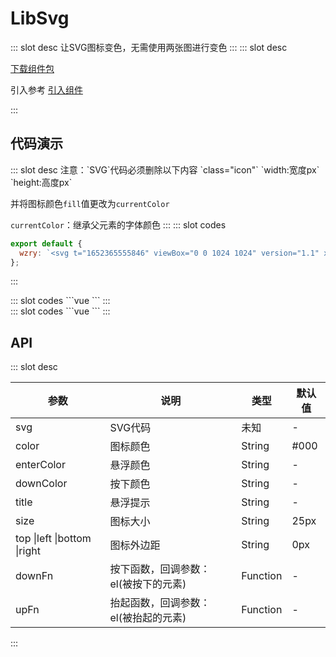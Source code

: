 # LibSvg

<ContainerBox title="介绍">
::: slot desc
让SVG图标变色，无需使用两张图进行变色
:::
</ContainerBox>

<ContainerBox title="下载并引入">
::: slot desc

[下载组件包](https://gitee.com/lengyibai/component-package/raw/master/LibSvg.zip)

引入参考 [引入组件](/Components/Base/start.html#引入组件)

:::
</ContainerBox>

## 代码演示

<ContainerBox title="图标文件">
::: slot desc
注意：`SVG`代码必须删除以下内容 `class="icon"` `width:宽度px` `height:高度px`

并将图标颜色`fill`值更改为`currentColor`

`currentColor`：继承父元素的字体颜色
:::
<ShowCode>
::: slot codes
```js
export default {
  wzry: `<svg t="1652365555846" viewBox="0 0 1024 1024" version="1.1" xmlns="http://www.w3.org/2000/svg" p-id="1314"><path d="M28.574446 966.827384l268.867636-263.747825-15.514578-18.927785a281.512017 281.512017 0 0 1-62.058312-177.021335c0-158.714132 131.873913-287.872994 293.613388-287.872993a294.311544 294.311544 0 0 1 181.132697 60.817145l18.539921 14.273412 151.111989-148.474511-21.720409-19.160504A511.981072 511.981072 0 0 0 210.94831 93.123927L194.114993 105.070152l7.757289 22.884002-65.936956 65.238801-24.202742-8.222727-11.713506 15.514578a489.872799 489.872799 0 0 0-38.786445 533.779055c6.593696 13.730401 0 81.06367-13.575256 144.052856zM963.793205 291.555379c-6.593696-13.807974 0-81.141243 14.118266-144.130429l19.703514-88.355522-269.876084 263.049669L742.710469 341.357174a280.969007 280.969007 0 0 1 61.437729 177.17648c-0.620583 158.403841-131.873913 287.019692-293.613388 287.019692h-1.08602a293.690961 293.690961 0 0 1-180.589688-62.058312L310.474327 729.221623l-151.810145 147.38849 21.642836 19.238077A509.188448 509.188448 0 0 0 516.818214 1023.998604h2.016895a507.714563 507.714563 0 0 0 292.915232-92.156593l16.678171-11.635934-7.757289-23.271867 66.712685-64.928508 24.202742 8.300299 11.791079-15.514578a490.105517 490.105517 0 0 0 40.648194-533.623909z" fill="currentColor" p-id="1315"></path><path d="M495.640815 442.201931V325.842596a183.227166 183.227166 0 0 0-31.029156 361.412093c10.006903 2.40476 31.029156 37.622852 31.029156 37.622852V575.86002a67.953851 67.953851 0 0 1 0-133.502944zM544.8996 576.558176l0.853302 116.359334A183.149593 183.149593 0 0 0 574.222152 331.272698c-10.084476-2.327187-31.029156-37.390133-31.029155-37.390132l1.163593 149.095094a67.953851 67.953851 0 0 1 1.008448 133.580516z" fill="currentColor" p-id="1316"></path></svg>`,
};
```
:::
</ShowCode>
</ContainerBox>

<ContainerBox title="基础用法">
<div class="demoBox">
<Static-Svg-demo-index-a />
</div>

<ShowCode>
::: slot codes
```vue
<template>
  <div class="demo">
    按下
    <LibSvg
      :svg="icon.wzry"
      color="#ffad31"
      enter-color="#4834d4"
      down-color="#c23616"
      size="10vw"
      left="0.5em"
      right="0.5em"
    />变色
  </div>
</template>
<script>
import icon from "./svg/icon.js";
export default {
  data() {
    this.icon = icon;
    return {};
  },
};
</script>
<style scoped>
.demo {
  display: flex;
  justify-content: center;
  align-items: center;
  width: 100%;
  font-size: 4vw;
}
</style>
```
:::
</ShowCode>
</ContainerBox>

<ContainerBox title="自定义样式">
<div class="demoBox">
<Static-Svg-demo-index-b />
</div>

<ShowCode>
::: slot codes
```vue
<template>
  <div class="demo">
    按下
    <LibSvg
      :svg="icon.wzry"
      color="#ffad31"
      enter-color="#4834d4"
      down-color="#c23616"
      size="10vw"
      left="0.5em"
      right="0.5em"
      :downFn="downFn"
      :upFn="upFn"
    />动画
  </div>
</template>
<script>
import icon from "./svg/icon.js";
export default {
  data() {
    this.icon = icon;
    return {};
  },
  methods: {
    downFn(el) {
      el.style.transition = "all 0.25s";
      el.style.transform = "rotate(360deg) scale(0.75)";
    },
    upFn(el) {
      el.style.transition = "all 1s";
      el.style.transform = "rotate(0deg) scale(1)";
    },
  },
};
</script>
```
:::
</ShowCode>
</ContainerBox>

## API

<ContainerBox title="Props">
::: slot desc

| 参数                        | 说明                                 | 类型     | 默认值 |
| --------------------------- | ------------------------------------ | -------- | ------ |
| svg                         | SVG代码                              | 未知     | -      |
| color                       | 图标颜色                             | String   | #000   |
| enterColor                  | 悬浮颜色                             | String   | -      |
| downColor                   | 按下颜色                             | String   | -      |
| title                       | 悬浮提示                             | String   | -      |
| size                        | 图标大小                             | String   | 25px   |
| top \|left \|bottom \|right | 图标外边距                           | String   | 0px    |
| downFn                      | 按下函数，回调参数：el(被按下的元素) | Function | -      |
| upFn                        | 抬起函数，回调参数：el(被抬起的元素) | Function | -      |

:::
</ContainerBox>
